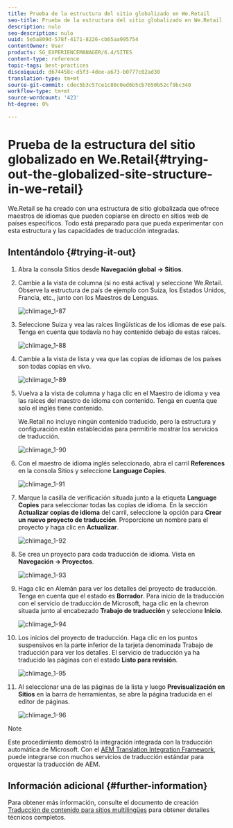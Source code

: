 ```yaml
---
title: Prueba de la estructura del sitio globalizado en We.Retail
seo-title: Prueba de la estructura del sitio globalizado en We.Retail
description: nulo
seo-description: nulo
uuid: 5e5a809d-578f-4171-8226-cb65aa995754
contentOwner: User
products: SG_EXPERIENCEMANAGER/6.4/SITES
content-type: reference
topic-tags: best-practices
discoiquuid: d674458c-d5f3-4dee-a673-b0777c02ad30
translation-type: tm+mt
source-git-commit: cdec5b3c57ce1c80c0ed6b5cb7650b52cf9bc340
workflow-type: tm+mt
source-wordcount: '423'
ht-degree: 0%

---
```



# Prueba de la estructura del sitio globalizado en We.Retail{#trying-out-the-globalized-site-structure-in-we-retail}

We.Retail se ha creado con una estructura de sitio globalizada que ofrece maestros de idiomas que pueden copiarse en directo en sitios web de países específicos. Todo está preparado para que pueda experimentar con esta estructura y las capacidades de traducción integradas.

## Intentándolo {#trying-it-out}

1. Abra la consola Sitios desde **Navegación global -> Sitios**.
1. Cambie a la vista de columna (si no está activa) y seleccione We.Retail. Observe la estructura de país de ejemplo con Suiza, los Estados Unidos, Francia, etc., junto con los Maestros de Lenguas.

   ![chlimage_1-87](assets/chlimage_1-87.png)

1. Seleccione Suiza y vea las raíces lingüísticas de los idiomas de ese país. Tenga en cuenta que todavía no hay contenido debajo de estas raíces.

   ![chlimage_1-88](assets/chlimage_1-88.png)

1. Cambie a la vista de lista y vea que las copias de idiomas de los países son todas copias en vivo.

   ![chlimage_1-89](assets/chlimage_1-89.png)

1. Vuelva a la vista de columna y haga clic en el Maestro de idioma y vea las raíces del maestro de idioma con contenido. Tenga en cuenta que solo el inglés tiene contenido.

   We.Retail no incluye ningún contenido traducido, pero la estructura y configuración están establecidas para permitirle mostrar los servicios de traducción.

   ![chlimage_1-90](assets/chlimage_1-90.png)

1. Con el maestro de idioma inglés seleccionado, abra el carril **References** en la consola Sitios y seleccione **Language Copies**.

   ![chlimage_1-91](assets/chlimage_1-91.png)

1. Marque la casilla de verificación situada junto a la etiqueta **Language Copies** para seleccionar todas las copias de idioma. En la sección **Actualizar copias de idioma** del carril, seleccione la opción para **Crear un nuevo proyecto de traducción**. Proporcione un nombre para el proyecto y haga clic en **Actualizar**.

   ![chlimage_1-92](assets/chlimage_1-92.png)

1. Se crea un proyecto para cada traducción de idioma. Vista en **Navegación -> Proyectos**.

   ![chlimage_1-93](assets/chlimage_1-93.png)

1. Haga clic en Alemán para ver los detalles del proyecto de traducción. Tenga en cuenta que el estado es **Borrador**. Para inicio de la traducción con el servicio de traducción de Microsoft, haga clic en la chevron situada junto al encabezado **Trabajo de traducción** y seleccione **Inicio**.

   ![chlimage_1-94](assets/chlimage_1-94.png)

1. Los inicios del proyecto de traducción. Haga clic en los puntos suspensivos en la parte inferior de la tarjeta denominada Trabajo de traducción para ver los detalles. El servicio de traducción ya ha traducido las páginas con el estado **Listo para revisión**.

   ![chlimage_1-95](assets/chlimage_1-95.png)

1. Al seleccionar una de las páginas de la lista y luego **Previsualización en Sitios** en la barra de herramientas, se abre la página traducida en el editor de páginas.

   ![chlimage_1-96](assets/chlimage_1-96.png)

>[!NOTE]
>
>Este procedimiento demostró la integración integrada con la traducción automática de Microsoft. Con el [AEM Translation Integration Framework](/help/sites-administering/translation.md), puede integrarse con muchos servicios de traducción estándar para orquestar la traducción de AEM.

## Información adicional {#further-information}

Para obtener más información, consulte el documento de creación [Traducción de contenido para sitios multilingües](/help/sites-administering/translation.md) para obtener detalles técnicos completos.
